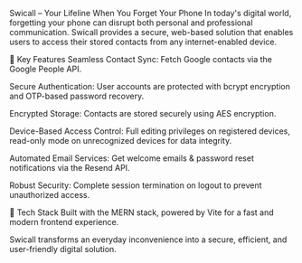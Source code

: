 Swicall – Your Lifeline When You Forget Your Phone
In today's digital world, forgetting your phone can disrupt both personal and professional communication. Swicall provides a secure, web-based solution that enables users to access their stored contacts from any internet-enabled device.

🔹 Key Features
Seamless Contact Sync: Fetch Google contacts via the Google People API.

Secure Authentication: User accounts are protected with bcrypt encryption and OTP-based password recovery.

Encrypted Storage: Contacts are stored securely using AES encryption.

Device-Based Access Control: Full editing privileges on registered devices, read-only mode on unrecognized devices for data integrity.

Automated Email Services: Get welcome emails & password reset notifications via the Resend API.

Robust Security: Complete session termination on logout to prevent unauthorized access.

🚀 Tech Stack
Built with the MERN stack, powered by Vite for a fast and modern frontend experience.

Swicall transforms an everyday inconvenience into a secure, efficient, and user-friendly digital solution.

